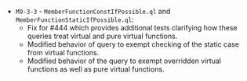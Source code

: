 - `M9-3-3` - `MemberFunctionConstIfPossible.ql` and `MemberFunctionStaticIfPossible.ql`:
  - Fix for #444 which provides additional tests clarifying how these queries
    treat virtual and pure virtual functions.
  - Modified behavior of query to exempt checking of the static case from
    virtual functions. 
  - Modified behavior of the query to exempt overridden virtual functions as
    well as pure virtual functions.  